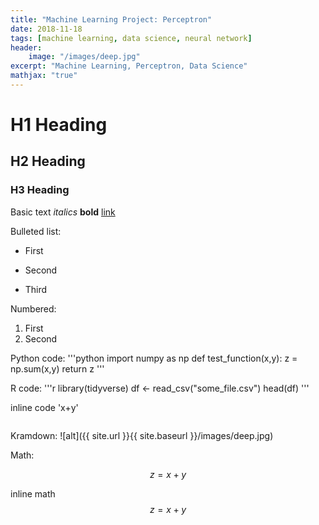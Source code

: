```yaml
---
title: "Machine Learning Project: Perceptron"
date: 2018-11-18
tags: [machine learning, data science, neural network]
header:
    image: "/images/deep.jpg"
excerpt: "Machine Learning, Perceptron, Data Science"
mathjax: "true"
---
```


# H1 Heading
## H2 Heading
### H3 Heading

Basic text
*italics* **bold**
[link](https://www.google.com)

Bulleted list:
* First
+ Second
- Third

Numbered:
1. First
2. Second

Python code:
'''python
    import numpy as np
    def test_function(x,y):
        z = np.sum(x,y)
        return z
'''

R code:
'''r
library(tidyverse)
df <- read_csv("some_file.csv")
head(df)
'''

inline code 'x+y'

<img src="{{ site.url }}{{ site.baseurl }}/images/deep.jpg" alt="">

Kramdown:
![alt]({{ site.url }}{{ site.baseurl }}/images/deep.jpg)

Math:

$$z=x+y$$

inline math $$z=x+y$$

